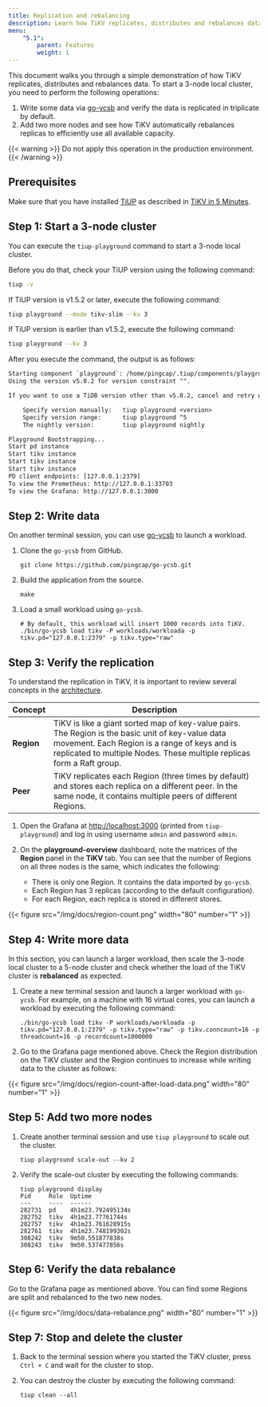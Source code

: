 ```yaml
---
title: Replication and rebalancing
description: Learn how TiKV replicates, distributes and rebalances data.
menu:
    "5.1":
        parent: Features
        weight: 1
---
```


This document walks you through a simple demonstration of how TiKV replicates, distributes and rebalances data. To start a 3-node local cluster, you need to perform the following operations:

1. Write some data via [go-ycsb](https://github.com/pingcap/go-ycsb) and verify the data is replicated in triplicate by default.
2. Add two more nodes and see how TiKV automatically rebalances replicas to efficiently use all available capacity.

{{< warning >}}
Do not apply this operation in the production environment.
{{< /warning >}}

## Prerequisites

Make sure that you have installed [TiUP](https://github.com/pingcap/tiup) as described in [TiKV in 5 Minutes](../../tikv-in-5-minutes).

## Step 1: Start a 3-node cluster

You can execute the `tiup-playground` command to start a 3-node local cluster.

Before you do that, check your TiUP version using the following command:

```bash
tiup -v
```

If TiUP version is v1.5.2 or later, execute the following command:

```bash
tiup playground --mode tikv-slim --kv 3
```

If TiUP version is earlier than v1.5.2, execute the following command:

```bash
tiup playground --kv 3
```

After you execute the command, the output is as follows:

```txt
Starting component `playground`: /home/pingcap/.tiup/components/playground/v1.5.0/tiup-playground --mode tikv-slim --kv 3
Using the version v5.0.2 for version constraint "".

If you want to use a TiDB version other than v5.0.2, cancel and retry with the following arguments:

    Specify version manually:   tiup playground <version>
    Specify version range:      tiup playground ^5
    The nightly version:        tiup playground nightly

Playground Bootstrapping...
Start pd instance
Start tikv instance
Start tikv instance
Start tikv instance
PD client endpoints: [127.0.0.1:2379]
To view the Prometheus: http://127.0.0.1:33703
To view the Grafana: http://127.0.0.1:3000
```

## Step 2: Write data

On another terminal session, you can use [go-ycsb](https://github.com/pingcap/go-ycsb) to launch a workload.

1. Clone the `go-ycsb` from GitHub.

    ```shell
    git clone https://github.com/pingcap/go-ycsb.git
    ```

2. Build the application from the source.

    ```shell
    make
    ```

3. Load a small workload using `go-ycsb`.

    ```shell
    # By default, this workload will insert 1000 records into TiKV.
    ./bin/go-ycsb load tikv -P workloads/workloada -p tikv.pd="127.0.0.1:2379" -p tikv.type="raw"
    ```

## Step 3: Verify the replication

To understand the replication in TiKV, it is important to review several concepts in the [architecture](https://github.com/tikv/tikv#tikv-software-stack).

| Concept    |  Description              |
| -------------------------------- |------------------------------------------------|
| **Region** | TiKV is like a giant sorted map of key-value pairs. The Region is the basic unit of key-value data movement. Each Region is a range of keys and is replicated to multiple Nodes. These multiple replicas form a Raft group. |
| **Peer**   | TiKV replicates each Region (three times by default) and stores each replica on a different peer. In the same node, it contains multiple peers of different Regions.|

1. Open the Grafana at [http://localhost:3000](http://localhost:3000) (printed from `tiup-playground`) and log in using username `admin` and password `admin`.

2. On the **playground-overview** dashboard, note the matrices of the **Region** panel in the **TiKV** tab. You can see that the number of Regions on all three nodes is the same, which indicates the following:

   * There is only one Region. It contains the data imported by `go-ycsb`.
   * Each Region has 3 replicas (according to the default configuration).
   * For each Region, each replica is stored in different stores.

{{< figure
    src="/img/docs/region-count.png"
    width="80"
    number="1" >}}

## Step 4: Write more data

In this section, you can launch a larger workload, then scale the 3-node local cluster to a 5-node cluster and check whether the load of the TiKV cluster is **rebalanced** as expected.

1. Create a new terminal session and launch a larger workload with `go-ycsb`.
    For example, on a machine with 16 virtual cores, you can launch a workload by executing the following command:

   ```shell
   ./bin/go-ycsb load tikv -P workloads/workloada -p tikv.pd="127.0.0.1:2379" -p tikv.type="raw" -p tikv.conncount=16 -p threadcount=16 -p recordcount=1000000
   ```

2. Go to the Grafana page mentioned above. Check the Region distribution on the TiKV cluster and the Region continues to increase while writing data to the cluster as follows:

{{< figure
    src="/img/docs/region-count-after-load-data.png"
    width="80"
    number="1" >}}

## Step 5: Add two more nodes

1. Create another terminal session and use `tiup playground` to scale out the cluster.

    ```shell
    tiup playground scale-out --kv 2
    ```

2. Verify the scale-out cluster by executing the following commands:

    ```shell
    tiup playground display
    Pid     Role  Uptime
    ---     ----  ------
    282731  pd    4h1m23.792495134s
    282752  tikv  4h1m23.77761744s
    282757  tikv  4h1m23.761628915s
    282761  tikv  4h1m23.748199302s
    308242  tikv  9m50.551877838s
    308243  tikv  9m50.537477856s
    ```

## Step 6: Verify the data rebalance

Go to the Grafana page as mentioned above. You can find some Regions are split and rebalanced to the two new nodes.

{{< figure
    src="/img/docs/data-rebalance.png"
    width="80"
    number="1" >}}

## Step 7: Stop and delete the cluster

1. Back to the terminal session where you started the TiKV cluster, press `Ctrl + C` and wait for the cluster to stop.

2. You can destroy the cluster by executing the following command:

    ```shell
    tiup clean --all
    ```
